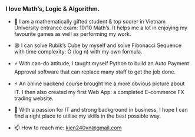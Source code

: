 ### I love Math’s, Logic & Algorithm. 

- 🌱 I am a mathematically gifted student & top scorer in Vietnam University entrance exam: 10/10 Math’s. It helps me a lot in enjoying my favourite games as well as performing my work.

- 😄 I can solve Rubik’s Cube by myself and solve Fibonacci Sequence with time complexity: O (log n) with my own formula.

- ⚡ With can-do attitude, I taught myself Python to build an Auto Payment Approval software that can replace many staff to get the job done.

- ⚡ An online backend course brought me a more obvious picture about IT. I then also created my first Web App: a completed E-commerce FX trading website.

- 🤔 With a passion for IT and strong background in business, I hope I can find a right place to utilise my skills in the best possible way.
  
- 📫 How to reach me: kien240vn@gmail.com
